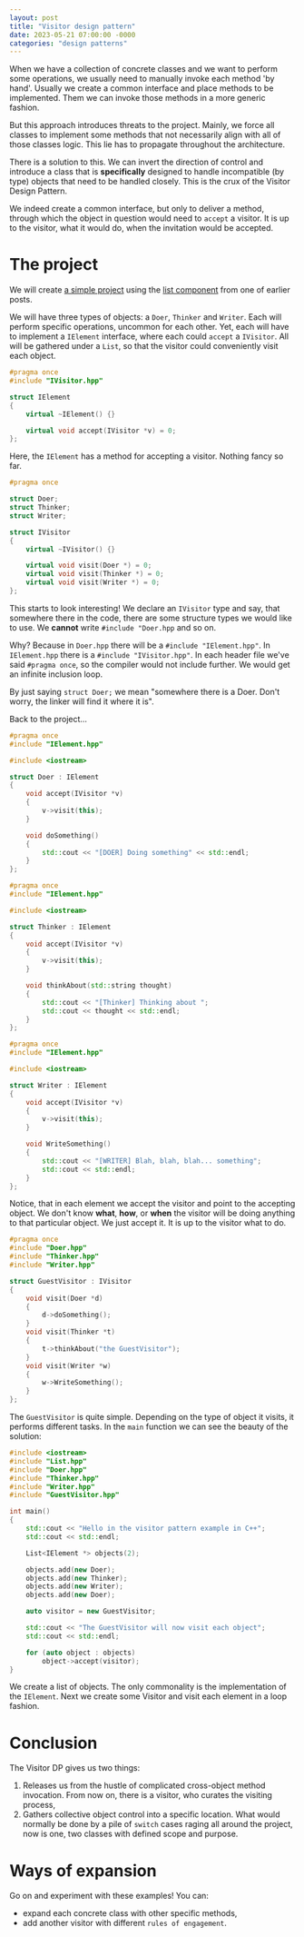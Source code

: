 ```yaml
---
layout: post
title: "Visitor design pattern"
date: 2023-05-21 07:00:00 -0000
categories: "design patterns"
---
```


When we have a collection of concrete classes and we want to perform some operations, we usually need to manually invoke each method 'by hand'. Usually we create a common interface and place methods to be implemented. Them we can invoke those methods in a more generic fashion. 

But this approach introduces threats to the project. Mainly, we force all classes to implement some methods that not necessarily align with all of those classes logic. This lie has to propagate throughout the architecture.

There is a solution to this. We can invert the direction of control and introduce a class that is **specifically** designed to handle incompatible (by type) objects that need to be handled closely. This is the crux of the Visitor Design Pattern.

We indeed create a common interface, but only to deliver a method, through which the object in question would need to `accept` a visitor. It is up to the visitor, what it would do, when the invitation would be accepted.

# The project
We will create [a simple project](https://github.com/grzegorz-grzeda/visitor-pattern-example-cpp.git) using the [list component](/posts/simple-list-for-embedded-c-plus-plus/) from one of earlier posts.

We will have three types of objects: a `Doer`, `Thinker` and `Writer`. Each will perform specific operations, uncommon for each other. Yet, each will have to implement a `IElement` interface, where each could `accept` a `IVisitor`. All will be gathered under a `List`, so that the visitor could conveniently visit each object.

```c++
#pragma once
#include "IVisitor.hpp"

struct IElement
{
	virtual ~IElement() {}

	virtual void accept(IVisitor *v) = 0;
};
```
Here, the `IElement` has a method for accepting a visitor. Nothing fancy so far.

```c++
#pragma once

struct Doer;
struct Thinker;
struct Writer;

struct IVisitor
{
	virtual ~IVisitor() {}

	virtual void visit(Doer *) = 0;
	virtual void visit(Thinker *) = 0;
	virtual void visit(Writer *) = 0;
};
```
This starts to look interesting! We declare an `IVisitor` type and say, that somewhere there in the code, there are some structure types we would like to use. We **cannot** write `#include "Doer.hpp` and so on. 

Why? Because in `Doer.hpp` there will be a `#include "IElement.hpp"`. In `IElement.hpp` there is a `#include "IVisitor.hpp"`. In each header file we've said `#pragma once`, so the compiler would not include further. We would get an infinite inclusion loop.

By just saying `struct Doer;` we mean "somewhere there is a Doer. Don't worry, the linker will find it where it is".

Back to the project...
```c++
#pragma once
#include "IElement.hpp"

#include <iostream>

struct Doer : IElement
{
	void accept(IVisitor *v)
	{
		v->visit(this);
	}

	void doSomething()
	{
		std::cout << "[DOER] Doing something" << std::endl;
	}
};
```

```c++
#pragma once
#include "IElement.hpp"

#include <iostream>

struct Thinker : IElement
{
	void accept(IVisitor *v)
	{
		v->visit(this);
	}

	void thinkAbout(std::string thought)
	{
		std::cout << "[Thinker] Thinking about ";
		std::cout << thought << std::endl;
	}
};
```

```c++
#pragma once
#include "IElement.hpp"

#include <iostream>

struct Writer : IElement
{
	void accept(IVisitor *v)
	{
		v->visit(this);
	}

	void WriteSomething()
	{
		std::cout << "[WRITER] Blah, blah, blah... something";
		std::cout << std::endl;
	}
};
```

Notice, that in each element we accept the visitor and point to the accepting object. We don't know **what**, **how**, or **when** the visitor will be doing anything to that particular object. We just accept it.
It is up to the visitor what to do.
```c++
#pragma once
#include "Doer.hpp"
#include "Thinker.hpp"
#include "Writer.hpp"

struct GuestVisitor : IVisitor
{
	void visit(Doer *d)
	{
		d->doSomething();
	}
	void visit(Thinker *t)
	{
		t->thinkAbout("the GuestVisitor");
	}
	void visit(Writer *w)
	{
		w->WriteSomething();
	}
};
``` 
The `GuestVisitor` is quite simple. Depending on the type of object it visits, it performs different tasks.
In the `main` function we can see the beauty of the solution:
```c++
#include <iostream>
#include "List.hpp"
#include "Doer.hpp"
#include "Thinker.hpp"
#include "Writer.hpp"
#include "GuestVisitor.hpp"

int main()
{
	std::cout << "Hello in the visitor pattern example in C++";
	std::cout << std::endl;

	List<IElement *> objects(2);

	objects.add(new Doer);
	objects.add(new Thinker);
	objects.add(new Writer);
	objects.add(new Doer);

	auto visitor = new GuestVisitor;

	std::cout << "The GuestVisitor will now visit each object";
	std::cout << std::endl;

	for (auto object : objects)
		object->accept(visitor);
}
```

We create a list of objects. The only commonality is the implementation of the `IElement`. Next we create some Visitor and visit each element in a loop fashion.

# Conclusion
The Visitor DP gives us two things:

1. Releases us from the hustle of complicated cross-object method invocation. From now on, there is a visitor, who curates the visiting process,
2. Gathers collective object control into a specific location. What would normally be done by a pile of `switch` cases raging all around the project, now is one, two classes with defined scope and purpose.

# Ways of expansion
Go on and experiment with these examples! You can:

* expand each concrete class with other specific methods,
* add another visitor with different `rules of engagement`.